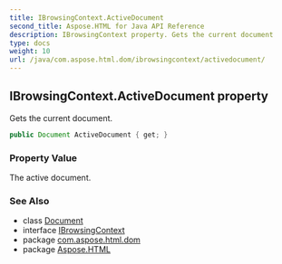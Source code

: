 ```yaml
---
title: IBrowsingContext.ActiveDocument
second_title: Aspose.HTML for Java API Reference
description: IBrowsingContext property. Gets the current document
type: docs
weight: 10
url: /java/com.aspose.html.dom/ibrowsingcontext/activedocument/
---
```

## IBrowsingContext.ActiveDocument property

Gets the current document.

```java
public Document ActiveDocument { get; }
```

### Property Value

The active document.

### See Also

* class [Document](../../document/)
* interface [IBrowsingContext](../)
* package [com.aspose.html.dom](../../ibrowsingcontext/)
* package [Aspose.HTML](../../../)
